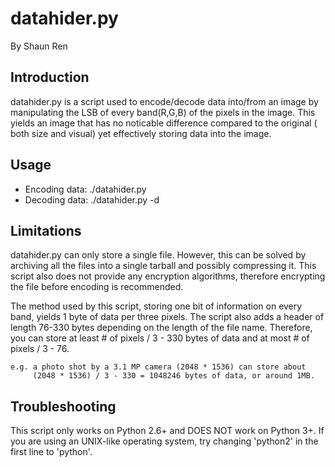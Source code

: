 datahider.py
============

By Shaun Ren

## Introduction
datahider.py is a script used to encode/decode data into/from an image by 
manipulating the LSB of every band(R,G,B) of the pixels in the image. This
yields an image that has no noticable difference compared to the original (
both size and visual) yet effectively storing data into the image.

## Usage
 * Encoding data: ./datahider.py <original image> <output image> <data>
 * Decoding data: ./datahider.py -d <image with data>

## Limitations
datahider.py can only store a single file. However, this can be solved by
archiving all the files into a single tarball and possibly compressing it.
This script also does not provide any encryption algorithms, therefore
encrypting the file before encoding is recommended. 

The method used by this script, storing one bit of information on every band,
yields 1 byte of data per three pixels. The script also adds a header of length
76-330 bytes depending on the length of the file name. Therefore, you can store
at least # of pixels / 3 - 330 bytes of data and at most # of pixels / 3 - 76.

    e.g. a photo shot by a 3.1 MP camera (2048 * 1536) can store about
         (2048 * 1536) / 3 - 330 = 1048246 bytes of data, or around 1MB.

## Troubleshooting
This script only works on Python 2.6+ and DOES NOT work on Python 3+.
If you are using an UNIX-like operating system, try changing 'python2' in the
first line to 'python'.